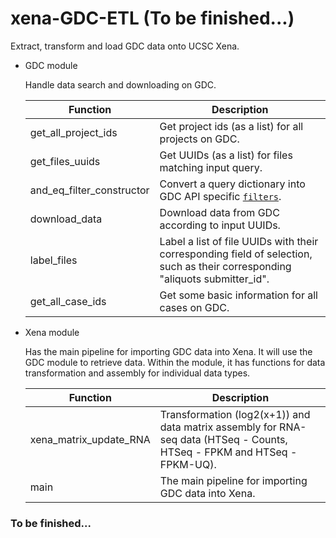 # xena-GDC-ETL (To be finished...)
Extract, transform and load GDC data onto UCSC Xena.
- GDC module

   Handle data search and downloading on GDC.
   
   |Function|Description|
   |---|---|
   |get_all_project_ids|Get project ids (as a list) for all projects on GDC.|
   |get_files_uuids|Get UUIDs (as a list) for files matching input query.|
   |and_eq_filter_constructor|Convert a query dictionary into GDC API specific [`filters`](https://docs.gdc.cancer.gov/API/Users_Guide/Search_and_Retrieval/#filters-specifying-the-query).|
   |download_data|Download data from GDC according to input UUIDs.|
   |label_files|Label a list of file UUIDs with their corresponding field of selection, such as their corresponding "aliquots submitter_id".|
   |get_all_case_ids|Get some basic information for all cases on GDC.|
   
- Xena module

   Has the main pipeline for importing GDC data into Xena. It will use the GDC module to retrieve data. Within the module, it has functions for data transformation and assembly for individual data types.
   
   |Function|Description|
   |---|---|
   |xena_matrix_update_RNA|Transformation (log2(x+1)) and data matrix assembly for RNA-seq data (HTSeq - Counts, HTSeq - FPKM and HTSeq - FPKM-UQ).|
   |main|The main pipeline for importing GDC data into Xena.|

### To be finished...

